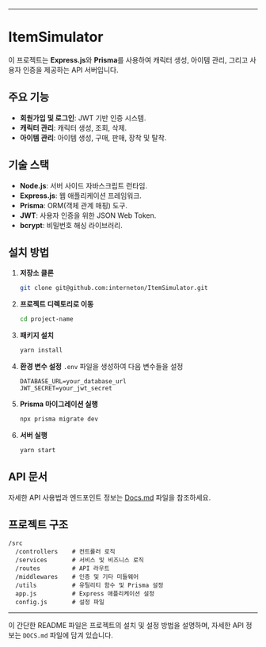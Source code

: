 
---

# ItemSimulator

이 프로젝트는 **Express.js**와 **Prisma**를 사용하여 캐릭터 생성, 아이템 관리, 그리고 사용자 인증을 제공하는 API 서버입니다.

## 주요 기능

- **회원가입 및 로그인**: JWT 기반 인증 시스템.
- **캐릭터 관리**: 캐릭터 생성, 조회, 삭제.
- **아이템 관리**: 아이템 생성, 구매, 판매, 장착 및 탈착.

## 기술 스택

- **Node.js**: 서버 사이드 자바스크립트 런타임.
- **Express.js**: 웹 애플리케이션 프레임워크.
- **Prisma**: ORM(객체 관계 매핑) 도구.
- **JWT**: 사용자 인증을 위한 JSON Web Token.
- **bcrypt**: 비밀번호 해싱 라이브러리.

## 설치 방법

1. **저장소 클론**
   ```bash
   git clone git@github.com:interneton/ItemSimulator.git
   ```
   
2. **프로젝트 디렉토리로 이동**
   ```bash
   cd project-name
   ```
   
3. **패키지 설치**
   ```bash
   yarn install
   ```

4. **환경 변수 설정**
   `.env` 파일을 생성하여 다음 변수들을 설정
   ```
   DATABASE_URL=your_database_url
   JWT_SECRET=your_jwt_secret
   ```

5. **Prisma 마이그레이션 실행**
   ```bash
   npx prisma migrate dev
   ```

6. **서버 실행**
   ```bash
   yarn start
   ```

## API 문서

자세한 API 사용법과 엔드포인트 정보는 [Docs.md](./DOCS.md) 파일을 참조하세요.

## 프로젝트 구조

```
/src
  /controllers    # 컨트롤러 로직
  /services       # 서비스 및 비즈니스 로직
  /routes         # API 라우트
  /middlewares    # 인증 및 기타 미들웨어
  /utils          # 유틸리티 함수 및 Prisma 설정
  app.js          # Express 애플리케이션 설정
  config.js       # 설정 파일
```

---

이 간단한 README 파일은 프로젝트의 설치 및 설정 방법을 설명하며, 자세한 API 정보는 `DOCS.md` 파일에 담겨 있습니다.